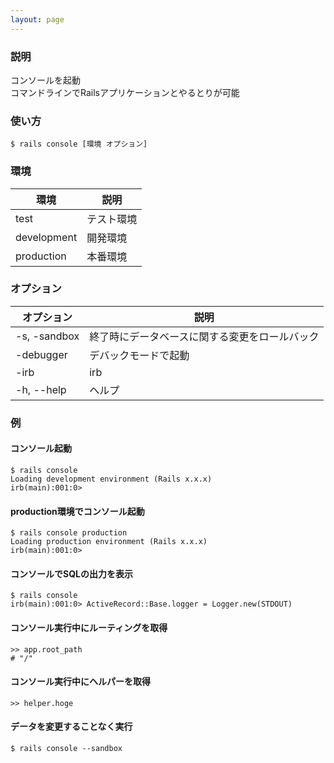 ```yaml
---
layout: page
---
```

### 説明
コンソールを起動  
コマンドラインでRailsアプリケーションとやるとりが可能

### 使い方
    $ rails console [環境 オプション]

### 環境

環境        | 説明
------------|------
test        | テスト環境
development | 開発環境
production  | 本番環境

### オプション

| オプション        | 説明                          |
|--------------|-------------------------------|
| -s, -sandbox | 終了時にデータベースに関する変更をロールバック |
| -debugger    | デバックモードで起動                  |
| -irb         | irb                           |
| -h, --help   | ヘルプ                           |

### 例
#### コンソール起動
    $ rails console
    Loading development environment (Rails x.x.x)
    irb(main):001:0>

#### production環境でコンソール起動
    $ rails console production
    Loading production environment (Rails x.x.x)
    irb(main):001:0>

#### コンソールでSQLの出力を表示
    $ rails console
    irb(main):001:0> ActiveRecord::Base.logger = Logger.new(STDOUT)

#### コンソール実行中にルーティングを取得
    >> app.root_path
    # "/"

#### コンソール実行中にヘルパーを取得
    >> helper.hoge

#### データを変更することなく実行
    $ rails console --sandbox